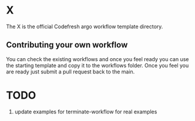 # X

The X is the official Codefresh argo workflow template directory.

## Contributing your own workflow
You can check the existing workflows and once you feel ready you can use the starting template and copy it to the workflows folder.
Once you feel you are ready just submit a pull request back to the main.


# TODO
1. update examples for terminate-workflow for real examples
